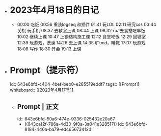 - # 2023年4月18日的日记
	- 00:00
	  吃饭
	  00:56
	  重装logseq 和插件
	  01:41
	  玩LOL
	  02:11
	  研究css
	  03:44
	  关机
	  玩手机
	  08:37
	  去教室上课
	  08:44
	  上课
	  09:32
	  rua去食堂吃早饭
	  10:02
	  继续上课
	  10:47
	  上钢结构施工课
	  12:12
	  食堂吃饭
	  12:29
	  回寝室
	  12:39
	  玩游戏，洗澡
	  14:26
	  去上课
	  14:35
	  旷tmd，睡觉
	  17:07
	  玩游戏
	  18:08
	  写作
	  18:30
	  开会
	  19:13
	  上课
- # Prompt（提示符）
  id:: 643e6bfd-c404-4bef-beb0-e285519eddf7
  tags:: [[Prompt]] 
  whiteboard:: [[2023年4月17号]]
	- ## Prompt | 正文
	  id:: 643e6bfd-50a6-474e-9336-025432e20a67
		- ((643caf2f-786a-4d30-9f0a-3a041e328517))
		  id:: 643e6bfd-8184-446a-ba79-edc65673412d
